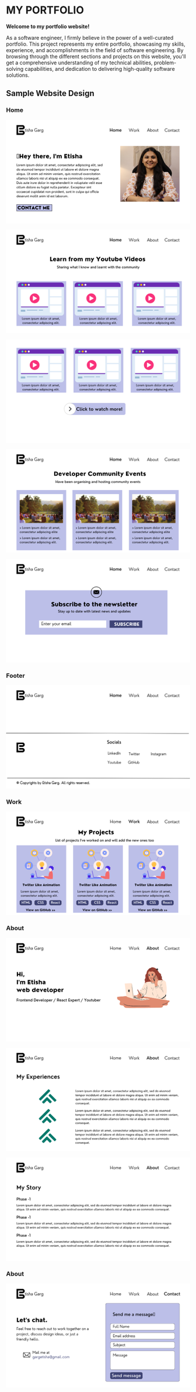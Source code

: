# MY PORTFOLIO

**Welcome to my portfolio website!**

As a software engineer, I firmly believe in the power of a well-curated portfolio. This project represents my entire portfolio, showcasing my skills, experience, and accomplishments in the field of software engineering. By browsing through the different sections and projects on this website, you'll get a comprehensive understanding of my technical abilities, problem-solving capabilities, and dedication to delivering high-quality software solutions.

## Sample Website Design

### Home

<p><img src="website-design/1.png" alt="Page 1"></p>

<p><img src="website-design/2.png" alt="Page 2"></p>

<p><img src="website-design/3.png" alt="Page 3"></p>

<p><img src="website-design/4.png" alt="Page 4"></p>

<p><img src="website-design/5.png" alt="Page 5"></p>

### Footer

<p><img src="website-design/6.png" alt="Page 6"></p>

### Work

<p><img src="website-design/7.png" alt="Page 7"></p>

### About

<p><img src="website-design/8.png" alt="Page 8"></p>

<p><img src="website-design/9.png" alt="Page 9"></p>

<p><img src="website-design/10.png" alt="Page 10"></p>

### About

<p><img src="website-design/11.png" alt="Page 11"></p>